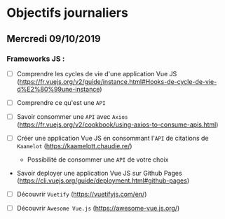 # Objectifs journaliers

## Mercredi 09/10/2019


### Frameworks JS : 

  * [ ] Comprendre les cycles de vie d'une application Vue JS
    (https://fr.vuejs.org/v2/guide/instance.html#Hooks-de-cycle-de-vie-d%E2%80%99une-instance)

  * [ ] Comprendre ce qu'est une `API`

  * [ ] Savoir consommer une `API` avec `Axios`
    (https://fr.vuejs.org/v2/cookbook/using-axios-to-consume-apis.html)

  * [ ] Créer une application Vue JS en consommant l'`API` de citations de `Kaamelot` (https://kaamelott.chaudie.re/)
    * Possibilité de consommer une `API` de votre choix

  * Savoir deployer une application Vue JS sur Github Pages
    (https://cli.vuejs.org/guide/deployment.html#github-pages)

  * [ ] Découvrir `Vuetify` (https://vuetifyjs.com/en/)

  * [ ] Découvrir `Awesome Vue.js` (https://awesome-vue.js.org/)
